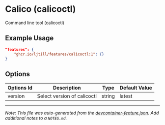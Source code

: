 
# Calico (calicoctl)

Command line tool (calicoctl)

## Example Usage

```json
"features": {
    "ghcr.io/ljtill/features/calicoctl:1": {}
}
```

## Options

| Options Id | Description | Type | Default Value |
|-----|-----|-----|-----|
| version | Select version of calicoctl | string | latest |



---

_Note: This file was auto-generated from the [devcontainer-feature.json](https://github.com/ljtill/features/blob/main/src/calicoctl/devcontainer-feature.json).  Add additional notes to a `NOTES.md`._
